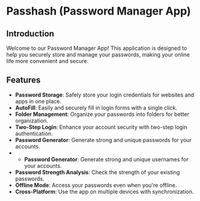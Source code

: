 
# Passhash (Password Manager App) 

## Introduction

Welcome to our Password Manager App! This application is designed to help you securely store and manage your passwords, making your online life more convenient and secure.

## Features

- **Password Storage**: Safely store your login credentials for websites and apps in one place.
- **AutoFill**: Easily and securely fill in login forms with a single click.
- **Folder Management**: Organize your passwords into folders for better organization.
- **Two-Step Login**: Enhance your account security with two-step login authentication.
- **Password Generator**: Generate strong and unique passwords for your accounts.
- - **Password Generator**: Generate strong and unique usernames for your accounts.
- **Password Strength Analysis**: Check the strength of your existing passwords.
- **Offline Mode**: Access your passwords even when you're offline.
- **Cross-Platform**: Use the app on multiple devices with synchronization.



